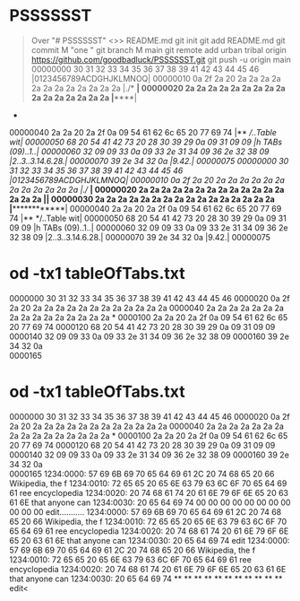 
















# PSSSSSST
>Over "# PSSSSSST" <>> README.md
git init
git add README.md
git commit M "one "
git branch M main
git remote add urban tribal origin https://github.com/goodbadluck/PSSSSSST.git
git push -u origin main
00000000  30 31 32 33 34 35 36 37  38 39 41 42 43 44 45 46  |0123456789ACDGHJKLMNOQ|
00000010  0a 2f 2a 20 2a 2a 2a 2a  2a 2a 2a 2a 2a 2a 2a 2a  |./* ************|
00000020  2a 2a 2a 2a 2a 2a 2a 2a  2a 2a 2a 2a 2a 2a 2a 2a  |****************|
*
00000040  2a 2a 20 2a 2f 0a 09 54  61 62 6c 65 20 77 69 74  |** */..Table wit|
00000050  68 20 54 41 42 73 20 28  30 39 29 0a 09 31 09 09  |h TABs (09)..1..|
00000060  32 09 09 33 0a 09 33 2e  31 34 09 36 2e 32 38 09  |2..3..3.14.6.28.|
00000070  39 2e 34 32 0a                                    |9.42.|
00000075
00000000  30 31 32 33 34 35 36 37  38 39 41 42 43 44 45 46  |0123456789ACDGHJKLMNOQ|
00000010  0a 2f 2a 20 2a 2a 2a 2a  2a 2a 2a 2a 2a 2a 2a 2a  |./* ************|
00000020  2a 2a 2a 2a 2a 2a 2a 2a  2a 2a 2a 2a 2a 2a 2a 2a  |****************|
00000030  2a 2a 2a 2a 2a 2a 2a 2a  2a 2a 2a 2a 2a 2a 2a 2a  |****************|
00000040  2a 2a 20 2a 2f 0a 09 54  61 62 6c 65 20 77 69 74  |** */..Table wit|
00000050  68 20 54 41 42 73 20 28  30 39 29 0a 09 31 09 09  |h TABs (09)..1..|
00000060  32 09 09 33 0a 09 33 2e  31 34 09 36 2e 32 38 09  |2..3..3.14.6.28.|
00000070  39 2e 34 32 0a                                    |9.42.|
00000075
# od -tx1 tableOfTabs.txt
0000000    30  31  32  33  34  35  36  37  38  39  41  42  43  44  45  46
0000020    0a  2f  2a  20  2a  2a  2a  2a  2a  2a  2a  2a  2a  2a  2a  2a
0000040    2a  2a  2a  2a  2a  2a  2a  2a  2a  2a  2a  2a  2a  2a  2a  2a
*
0000100    2a  2a  20  2a  2f  0a  09  54  61  62  6c  65  20  77  69  74
0000120    68  20  54  41  42  73  20  28  30  39  29  0a  09  31  09  09
0000140    32  09  09  33  0a  09  33  2e  31  34  09  36  2e  32  38  09
0000160    39  2e  34  32  0a                                            
0000165
# od -tx1 tableOfTabs.txt
0000000    30  31  32  33  34  35  36  37  38  39  41  42  43  44  45  46
0000020    0a  2f  2a  20  2a  2a  2a  2a  2a  2a  2a  2a  2a  2a  2a  2a
0000040    2a  2a  2a  2a  2a  2a  2a  2a  2a  2a  2a  2a  2a  2a  2a  2a
*
0000100    2a  2a  20  2a  2f  0a  09  54  61  62  6c  65  20  77  69  74
0000120    68  20  54  41  42  73  20  28  30  39  29  0a  09  31  09  09
0000140    32  09  09  33  0a  09  33  2e  31  34  09  36  2e  32  38  09
0000160    39  2e  34  32  0a                                            
0000165
1234:0000: 57 69 6B 69 70 65 64 69 61 2C 20 74 68 65 20 66  Wikipedia, the f
1234:0010: 72 65 65 20 65 6E 63 79 63 6C 6F 70 65 64 69 61  ree encyclopedia
1234:0020: 20 74 68 61 74 20 61 6E 79 6F 6E 65 20 63 61 6E   that anyone can
1234:0030: 20 65 64 69 74 00 00 00 00 00 00 00 00 00 00 00   edit...........
1234:0000: 57 69 6B 69 70 65 64 69 61 2C 20 74 68 65 20 66  Wikipedia, the f
1234:0010: 72 65 65 20 65 6E 63 79 63 6C 6F 70 65 64 69 61  ree encyclopedia
1234:0020: 20 74 68 61 74 20 61 6E 79 6F 6E 65 20 63 61 6E   that anyone can
1234:0030: 20 65 64 69 74                                    edit
1234:0000: 57 69 6B 69 70 65 64 69 61 2C 20 74 68 65 20 66  Wikipedia, the f
1234:0010: 72 65 65 20 65 6E 63 79 63 6C 6F 70 65 64 69 61  ree encyclopedia
1234:0020: 20 74 68 61 74 20 61 6E 79 6F 6E 65 20 63 61 6E   that anyone can
1234:0030: 20 65 64 69 74 ** ** ** ** ** ** ** ** ** ** **   edit<
